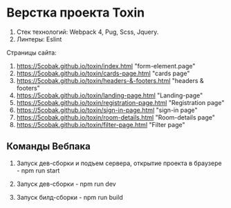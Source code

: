 # Верстка проекта Toxin

1. Стек технологий: Webpack 4, Pug, Scss, Jquery.
2. Линтеры: Eslint

Страницы сайта:

1. https://5cobak.github.io/toxin/index.html "form-element.page"
2. https://5cobak.github.io/toxin/cards-page.html "cards page"
3. https://5cobak.github.io/toxin/headers-&-footers.html "headers & footers"
4. https://5cobak.github.io/toxin/landing-page.html "Landing-page"
5. https://5cobak.github.io/toxin/registration-page.html "Registration page"
6. https://5cobak.github.io/toxin/sign-in-page.html "sign-in page"
7. https://5cobak.github.io/toxin/room-details.html "Room-details page"
8. https://5cobak.github.io/toxin/filter-page.html "Filter page"

## Команды Вебпака

1. Запуск дев-сборки и подъем сервера, открытие проекта в браузере - npm run start

2. Запуск дев-сборки - npm run dev

3. Запуск билд-сборки - npm run build

